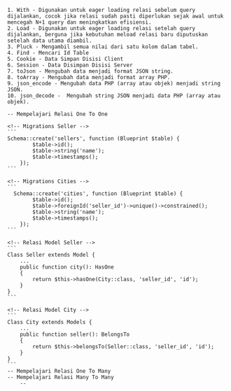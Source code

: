    1. With - Digunakan untuk eager loading relasi sebelum query dijalankan, cocok jika relasi sudah pasti diperlukan sejak awal untuk mencegah N+1 query dan meningkatkan efisiensi.
    2. Load - Digunakan untuk eager loading relasi setelah query dijalankan, berguna jika kebutuhan meload relasi baru diputuskan setelah data utama diambil.
    3. Pluck - Mengambil semua nilai dari satu kolom dalam tabel.
    4. Find - Mencari Id Table
    5. Cookie - Data Simpan Disisi Client
    6. Session - Data Disimpan Disisi Server
    7. toJson - Mengubah data menjadi format JSON string.
    8. toArray - Mengubah data menjadi format array PHP.
    9. json_encode - Mengubah data PHP (array atau objek) menjadi string JSON.
    10. json_decode -  Mengubah string JSON menjadi data PHP (array atau objek).

    -- Mempelajari Relasi One To One

    <!-- Migrations Seller -->
    ```
    Schema::create('sellers', function (Blueprint $table) {
            $table->id();
            $table->string('name');
            $table->timestamps();
        });
    ```

    <!-- Migrations Cities -->
    ```
      Schema::create('cities', function (Blueprint $table) {
            $table->id();
            $table->foreignId('seller_id')->unique()->constrained();
            $table->string('name');
            $table->timestamps();
        });
    ```

    <!-- Relasi Model Seller -->
    ```
    Class Seller extends Model {
        ...
        public function city(): HasOne
        {
            return $this->hasOne(City::class, 'seller_id', 'id');
        }
    }
    ```

    <!-- Relasi Model City -->
    ```
    Class City extends Models {
        ...
        public function seller(): BelongsTo
        {
            return $this->belongsTo(Seller::class, 'seller_id', 'id');
        }
    } 
    ```
    -- Mempelajari Relasi One To Many
    -- Mempelajari Relasi Many To Many
        --
